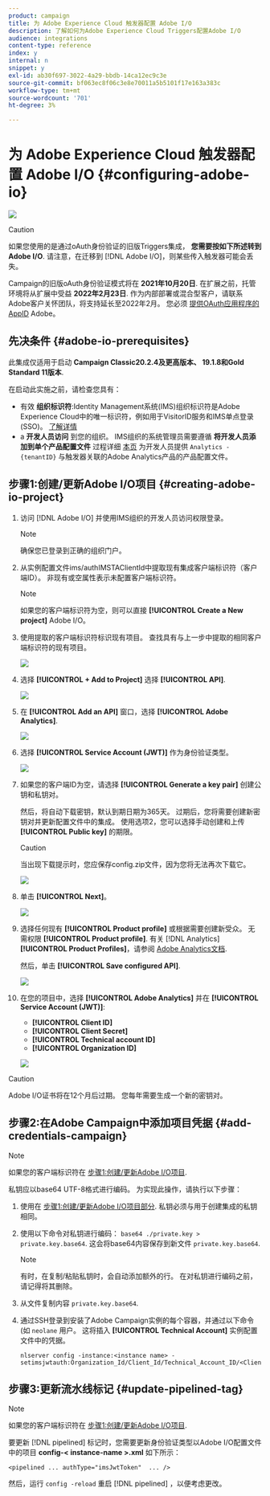 ```yaml
---
product: campaign
title: 为 Adobe Experience Cloud 触发器配置 Adobe I/O
description: 了解如何为Adobe Experience Cloud Triggers配置Adobe I/O
audience: integrations
content-type: reference
index: y
internal: n
snippet: y
exl-id: ab30f697-3022-4a29-bbdb-14ca12ec9c3e
source-git-commit: bf063ec8f06c3e8e70011a5b5101f17e163a383c
workflow-type: tm+mt
source-wordcount: '701'
ht-degree: 3%

---
```


# 为 Adobe Experience Cloud 触发器配置 Adobe I/O {#configuring-adobe-io}

![](../../assets/v7-only.svg)

>[!CAUTION]
>
>如果您使用的是通过oAuth身份验证的旧版Triggers集成， **您需要按如下所述转到Adobe I/O**.
>请注意，在迁移到 [!DNL Adobe I/O]，则某些传入触发器可能会丢失。
>
>Campaign的旧版oAuth身份验证模式将在 **2021年10月20日**. 在扩展之前，托管环境将从扩展中受益  **2022年2月23日**. 作为内部部署或混合型客户，请联系Adobe客户关怀团队，将支持延长至2022年2月。 您必须 [提供OAuth应用程序的AppID](../../integrations/using/configuring-pipeline.md?lang=en#step-optional) Adobe。

## 先决条件 {#adobe-io-prerequisites}

此集成仅适用于启动 **Campaign Classic20.2.4及更高版本、 19.1.8和Gold Standard 11版本**.

在启动此实施之前，请检查您具有：

* 有效 **组织标识符**:Identity Management系统(IMS)组织标识符是Adobe Experience Cloud中的唯一标识符，例如用于VisitorID服务和IMS单点登录(SSO)。 [了解详情](https://experienceleague.adobe.com/docs/core-services/interface/manage-users-and-products/organizations.html)
* a **开发人员访问** 到您的组织。 IMS组织的系统管理员需要遵循 **将开发人员添加到单个产品配置文件** 过程详细 [本页](https://helpx.adobe.com/enterprise/admin-guide.html/enterprise/using/manage-developers.ug.html) 为开发人员提供 `Analytics - {tenantID}` 与触发器关联的Adobe Analytics产品的产品配置文件。

## 步骤1:创建/更新Adobe I/O项目 {#creating-adobe-io-project}

1. 访问 [!DNL Adobe I/O] 并使用IMS组织的开发人员访问权限登录。

   >[!NOTE]
   >
   > 确保您已登录到正确的组织门户。

1. 从实例配置文件ims/authIMSTAClientId中提取现有集成客户端标识符（客户端ID）。 非现有或空属性表示未配置客户端标识符。

   >[!NOTE]
   >
   >如果您的客户端标识符为空，则可以直接 **[!UICONTROL Create a New project]** Adobe I/O。

1. 使用提取的客户端标识符标识现有项目。 查找具有与上一步中提取的相同客户端标识符的现有项目。

   ![](assets/do-not-localize/adobe_io_8.png)

1. 选择 **[!UICONTROL + Add to Project]** 选择 **[!UICONTROL API]**.

   ![](assets/do-not-localize/adobe_io_1.png)

1. 在 **[!UICONTROL Add an API]** 窗口，选择 **[!UICONTROL Adobe Analytics]**.

   ![](assets/do-not-localize/adobe_io_2.png)

1. 选择 **[!UICONTROL Service Account (JWT)]** 作为身份验证类型。

   ![](assets/do-not-localize/adobe_io_3.png)

1. 如果您的客户端ID为空，请选择 **[!UICONTROL Generate a key pair]** 创建公钥和私钥对。

   然后，将自动下载密钥，默认到期日期为365天。 过期后，您将需要创建新密钥对并更新配置文件中的集成。 使用选项2，您可以选择手动创建和上传 **[!UICONTROL Public key]** 的期限。

   >[!CAUTION]
   >
   >当出现下载提示时，您应保存config.zip文件，因为您将无法再次下载它。

   ![](assets/do-not-localize/adobe_io_4.png)

1. 单击 **[!UICONTROL Next]**。

   ![](assets/do-not-localize/adobe_io_5.png)

1. 选择任何现有 **[!UICONTROL Product profile]** 或根据需要创建新受众。 无需权限 **[!UICONTROL Product profile]**. 有关 [!DNL Analytics] **[!UICONTROL Product Profiles]**，请参阅 [Adobe Analytics文档](https://experienceleague.adobe.com/docs/analytics/admin/admin-console/home.html#admin-console).

   然后，单击 **[!UICONTROL Save configured API]**.

   ![](assets/do-not-localize/adobe_io_6.png)

1. 在您的项目中，选择 **[!UICONTROL Adobe Analytics]** 并在 **[!UICONTROL Service Account (JWT)]**:

   * **[!UICONTROL Client ID]**
   * **[!UICONTROL Client Secret]**
   * **[!UICONTROL Technical account ID]**
   * **[!UICONTROL Organization ID]**

   ![](assets/do-not-localize/adobe_io_7.png)

>[!CAUTION]
>
>Adobe I/O证书将在12个月后过期。 您每年需要生成一个新的密钥对。

## 步骤2:在Adobe Campaign中添加项目凭据 {#add-credentials-campaign}

>[!NOTE]
>
>如果您的客户端标识符在 [步骤1:创建/更新Adobe I/O项目](#creating-adobe-io-project).

私钥应以base64 UTF-8格式进行编码。 为实现此操作，请执行以下步骤：

1. 使用在 [步骤1:创建/更新Adobe I/O项目部分](#creating-adobe-io-project). 私钥必须与用于创建集成的私钥相同。

1. 使用以下命令对私钥进行编码： `base64 ./private.key > private.key.base64`. 这会将base64内容保存到新文件 `private.key.base64`.

   >[!NOTE]
   >
   >有时，在复制/粘贴私钥时，会自动添加额外的行。 在对私钥进行编码之前，请记得将其删除。

1. 从文件复制内容 `private.key.base64`.

1. 通过SSH登录到安装了Adobe Campaign实例的每个容器，并通过以下命令(如 `neolane` 用户。 这将插入 **[!UICONTROL Technical Account]** 实例配置文件中的凭据。

   ```
   nlserver config -instance:<instance name> -setimsjwtauth:Organization_Id/Client_Id/Technical_Account_ID/<Client_Secret>/<Base64_encoded_Private_Key>
   ```

## 步骤3:更新流水线标记 {#update-pipelined-tag}

>[!NOTE]
>
>如果您的客户端标识符在 [步骤1:创建/更新Adobe I/O项目](#creating-adobe-io-project).

要更新 [!DNL pipelined] 标记时，您需要更新身份验证类型以Adobe I/O配置文件中的项目 **config-&lt; instance-name >.xml** 如下所示：

```
<pipelined ... authType="imsJwtToken"  ... />
```

然后，运行 `config -reload` 重启 [!DNL pipelined] ，以便考虑更改。
